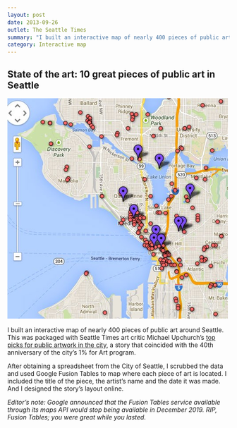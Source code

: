 ```yaml
---
layout: post
date: 2013-09-26
outlet: The Seattle Times
summary: "I built an interactive map of nearly 400 pieces of public art around Seattle. This was packaged with a Seattle Times art critic’s top picks for public artwork in the city."
category: Interactive map
---
```


##  State of the art: 10 great pieces of public art in Seattle

<img src="/assets/img/20130926-public-art.jpg" alt="A screenshot of a map showing pins dropped for public works of art"/>


I built an interactive map of nearly 400 pieces of public art around Seattle. This was packaged with Seattle Times art critic Michael Upchurch’s [top picks for public artwork in the city](https://www.seattletimes.com/entertainment/state-of-the-art-10-great-pieces-of-public-art-in-seattle/), a story that coincided with the 40th anniversary of the city’s 1% for Art program.

After obtaining a spreadsheet from the City of Seattle, I scrubbed the data and used Google Fusion Tables to map where each piece of art is located. I included the title of the piece, the artist’s name and the date it was made. And I designed the story’s layout online.

_Editor’s note: Google announced that the Fusion Tables service available through its maps API would stop being available in December 2019. RIP, Fusion Tables; you were great while you lasted._
